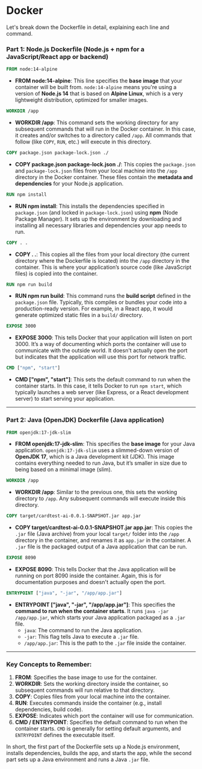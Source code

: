 # Docker


Let's break down the Dockerfile in detail, explaining each line and command.

### Part 1: Node.js Dockerfile (Node.js + npm for a JavaScript/React app or backend)

```Dockerfile
FROM node:14-alpine
```
- **FROM node:14-alpine**: This line specifies the **base image** that your container will be built from. `node:14-alpine` means you're using a version of **Node.js 14** that is based on **Alpine Linux**, which is a very lightweight distribution, optimized for smaller images.

```Dockerfile
WORKDIR /app
```
- **WORKDIR /app**: This command sets the working directory for any subsequent commands that will run in the Docker container. In this case, it creates and/or switches to a directory called `/app`. All commands that follow (like `COPY`, `RUN`, etc.) will execute in this directory.

```Dockerfile
COPY package.json package-lock.json ./
```
- **COPY package.json package-lock.json ./**: This copies the `package.json` and `package-lock.json` files from your local machine into the `/app` directory in the Docker container. These files contain the **metadata and dependencies** for your Node.js application.

```Dockerfile
RUN npm install
```
- **RUN npm install**: This installs the dependencies specified in `package.json` (and locked in `package-lock.json`) using **npm** (Node Package Manager). It sets up the environment by downloading and installing all necessary libraries and dependencies your app needs to run.

```Dockerfile
COPY . .
```
- **COPY . .**: This copies all the files from your local directory (the current directory where the Dockerfile is located) into the `/app` directory in the container. This is where your application’s source code (like JavaScript files) is copied into the container.

```Dockerfile
RUN npm run build
```
- **RUN npm run build**: This command runs the **build script** defined in the `package.json` file. Typically, this compiles or bundles your code into a production-ready version. For example, in a React app, it would generate optimized static files in a `build/` directory.

```Dockerfile
EXPOSE 3000
```
- **EXPOSE 3000**: This tells Docker that your application will listen on port 3000. It’s a way of documenting which ports the container will use to communicate with the outside world. It doesn't actually open the port but indicates that the application will use this port for network traffic.

```Dockerfile
CMD ["npm", "start"]
```
- **CMD ["npm", "start"]**: This sets the default command to run when the container starts. In this case, it tells Docker to run `npm start`, which typically launches a web server (like Express, or a React development server) to start serving your application.

---

### Part 2: Java (OpenJDK) Dockerfile (Java application)

```Dockerfile
FROM openjdk:17-jdk-slim
```
- **FROM openjdk:17-jdk-slim**: This specifies the **base image** for your Java application. `openjdk:17-jdk-slim` uses a slimmed-down version of **OpenJDK 17**, which is a Java development kit (JDK). This image contains everything needed to run Java, but it’s smaller in size due to being based on a minimal image (slim).

```Dockerfile
WORKDIR /app
```
- **WORKDIR /app**: Similar to the previous one, this sets the working directory to `/app`. Any subsequent commands will execute inside this directory.

```Dockerfile
COPY target/cardtest-ai-0.0.1-SNAPSHOT.jar app.jar
```
- **COPY target/cardtest-ai-0.0.1-SNAPSHOT.jar app.jar**: This copies the `.jar` file (Java archive) from your local `target/` folder into the `/app` directory in the container, and renames it as `app.jar` in the container. A `.jar` file is the packaged output of a Java application that can be run.

```Dockerfile
EXPOSE 8090
```
- **EXPOSE 8090**: This tells Docker that the Java application will be running on port 8090 inside the container. Again, this is for documentation purposes and doesn't actually open the port.

```Dockerfile
ENTRYPOINT ["java", "-jar", "/app/app.jar"]
```
- **ENTRYPOINT ["java", "-jar", "/app/app.jar"]**: This specifies the **command to run when the container starts**. It runs `java -jar /app/app.jar`, which starts your Java application packaged as a `.jar` file. 
    - `java`: The command to run the Java application.
    - `-jar`: This flag tells Java to execute a `.jar` file.
    - `/app/app.jar`: This is the path to the `.jar` file inside the container.

---

### Key Concepts to Remember:

1. **FROM**: Specifies the base image to use for the container.
2. **WORKDIR**: Sets the working directory inside the container, so subsequent commands will run relative to that directory.
3. **COPY**: Copies files from your local machine into the container.
4. **RUN**: Executes commands inside the container (e.g., install dependencies, build code).
5. **EXPOSE**: Indicates which port the container will use for communication.
6. **CMD / ENTRYPOINT**: Specifies the default command to run when the container starts. `CMD` is generally for setting default arguments, and `ENTRYPOINT` defines the executable itself.

In short, the first part of the Dockerfile sets up a Node.js environment, installs dependencies, builds the app, and starts the app, while the second part sets up a Java environment and runs a Java `.jar` file.
